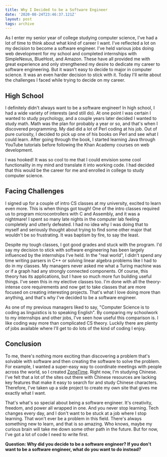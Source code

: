 ```yaml
---
title: Why I Decided to be a Software Engineer
date: '2020-08-24T23:46:37.121Z'
layout: post
tags: archive
---
```


As I enter my senior year of college studying computer science, I've had a lot of time to think about what kind of career I want. I've reflected a lot on my decision to become a software engineer. I've held various jobs doing web development for my school and completed internships with SimpleNexus, BlueHost, and Amazon. These have all provided me with great experience and only strengthened my desire to dedicate my career to software engineering. But it wasn't easy to decide to major in computer science. It was an even harder decision to stick with it. Today I'll write about the challenges I faced while trying to decide on my career.

## High School

I definitely didn't always want to be a software engineer! In high school, I had a wide variety of interests (and still do). At one point I was certain I wanted to study psychology, and a couple years later decided I wanted to study math. Math was the plan for probably a year or so, and that's when I discovered programming. My dad did a lot of Perl coding at his job. Out of pure curiosity, I decided to pick up one of his books on Perl and see what I could learn. After going through the book, I started learning Java through YouTube tutorials before following the Khan Academy courses on web development.

I was hooked! It was so cool to me that I could envision some cool functionality in my mind and translate it into working code. I had decided that this would be the career for me and enrolled in college to study computer science.

## Facing Challenges

I signed up for a couple of intro CS classes at my university, excited to learn even more. This is when things got tough! One of the intro classes required us to program microcontrollers with C and Assembly, and it was a nightmare! I spent so many late nights in the computer lab feeling completely and utterly defeated. I had no idea why I was doing that to myself and seriously thought about trying to find some other major that wouldn't be so frustrating. It was baptism by fire, to say the least.

Despite my tough classes, I got good grades and stuck with the program. I'd say my decision to stick with software engineering has been largely influenced by the internships I've held. In the "real world", I didn't spend any time writing parsers in C++ or solving linear algebra problems like I had to do in my classes. My managers never asked me what a Turing machine was or if a graph had any strongly connected components. Of course, this theory has its applications, but I have so much more fun building useful things. I've seen this in my elective classes too. I'm done with all the theory-intense core requirements and now get to take classes that are more focused on creating interesting projects. That's what I love doing more than anything, and that's why I've decided to be a software engineer.

As one of my previous managers liked to say, "Computer Science is to coding as linguistics is to speaking English". By comparing my schoolwork to my internships and other jobs, I've seen how useful this comparison is. I like coding way more than complicated CS theory. Luckily there are plenty of jobs available where I'll get to do lots of the kind of coding I enjoy.

## Conclusion

To me, there's nothing more exciting than discovering a problem that's solvable with software and then creating the software to solve the problem. For example, I wanted a super-easy way to coordinate meetings with people across the world, so I created [ZoneTime](https://zonetime.netlify.app/). Right now, I'm studying Chinese. I've felt that a lot of the sites out there with Chinese resources are lacking key features that make it easy to search for and study Chinese characters. Therefore, I've taken up a side project to create my own site that gives me exactly what I want.

That's what's so special about being a software engineer. It's creativity, freedom, and power all wrapped in one. And you never stop learning. Tech changes every day, and I don't want to be stuck at a job where I stop learning. That won't ever be a problem in this field. There's always something new to learn, and that is so amazing. Who knows, maybe my curious brain will take me down some other path in the future. But for now, I've got a lot of code I need to write first.

**Question: Why did you decide to be a software engineer? If you don't want to be a software engineer, what do you want to do instead?**
